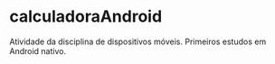 # calculadoraAndroid
Atividade da disciplina de dispositivos móveis. Primeiros estudos em Android nativo.
